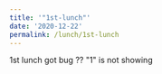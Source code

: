 ```yaml
---
title: '"1st-lunch"'
date: '2020-12-22'
permalink: /lunch/1st-lunch
---
```

1st lunch got bug ?? "1" is not showing